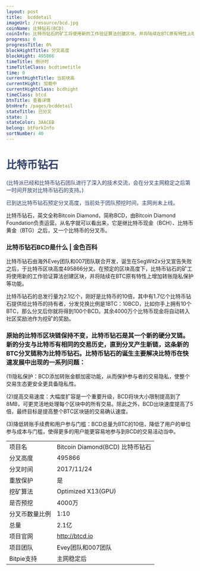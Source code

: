 ```yaml
---
layout: post
title:  bcddetail
imageUrl: /resource/bcd.jpg
coinName: 比特钻石(BCD)
coinInfo: 比特币钻石的矿工将使用新的工作验证算法创建区块，并将陆续在BTC原有特性上增加转账隐私保护等功能
progress: 0
progressTitle: 0%
blockHightTitle: 分叉高度
blockHight: 495866
timeTitle: 倒计时
timeTitleClass: bcdtimetitle
time: 0
currentHightTitle: 当前块高
currentHight: 加载中
currentHightClass: bcdhight
timeClass: btcd
btnTitle: 查看详情
btnHref: /pages/bcddetail
stateTitle: 已分叉
state: 1
stateColor: 3AACEB
belong: btForkInfo
sortNumber: 40
---
```

<h1 style="color: #2F416A">比特币钻石</h1>
<p class="summarytxt" style="color: #2F416A">(比特派已经和比特币钻石团队进行了深入的技术交流，会在分叉主网稳定之后第一时间开放对比特币钻石的支持。)
</p>
<p style="color: #2F416A">
已到达比特币钻石预定分叉高度，当前处于团队预挖时间，主网尚未上线。
</p>
<p>比特币钻石，英文全称Bitcoin Diamond，简称BCD，由Bitcoin Diamond Foundation负责运营。从名字就可以看出来，它是继比特币现金（BCH）、比特币黄金（BTG）之后，又一个比特币的分叉币。
</p>

<h3 id="tax">比特币钻石BCD是什么 | 金色百科</h3>
<p>比特币钻石由海外Evey团队和007团队联合开发，诞生在SegWit2x分叉宣告失败之后，于比特币区块高度495866分叉。在预定的区块高度下，比特币钻石的矿工将使用新的工作验证算法创建区块，并将陆续在BTC原有特性上增加转账隐私保护等功能。
</p>
<p>比特币钻石的总发行量为2.1亿个，刚好是比特币的10倍，其中有1.7亿个比特币钻石提供给比特币的持有者，分发兑换比例是1BTC：10BCD，比如你手上拥有10个BTC，那么分叉后你就将得到100个BCD。其余4000万个比特币现金将自动转入社区奖励池作为挖矿的奖励。
</p>
<h3>原始的比特币区块链保持不变，比特币钻石是其一个新的硬分叉链。新的分支与比特币有相同的交易历史，直到分叉产生新链，这条新的BTC分叉链称为比特币钻石。比特币钻石的诞生主要解决比特币在快速发展中出现的一系列问题：
</h3>

<p id="tax">(1)隐私保护：BCD添加转账金额加密功能，从而保护参与者的交易隐私，使整个交易生态更安全更具备隐私性。
</p>
<p id="tax">(2)提高交易速度：大幅度扩容是一个重要升级，BCD将块大小限制提高到了8MB，可更灵活地处理每个区块中的所有交易。除此之外，BCD出块速度提高了5倍，最终目标是提高整个BTC区块链的交易确认速度。
</p>
<p id="tax">(3)降低转账手续费和用户参与门槛：BCD总量为BTC的10倍，降低了用户的单位参与成本与门槛，使得更多的用户能更容易地参与到BCD的交易活动当中。
</p>

<table class="center">
  <tbody>
    <tr>
        <td class="tablehalf">项目名</td>
        <td class="tablehalf">Bitcoin Diamond(BCD) 比特币钻石</td>
    </tr>
    <tr>
        <td>分叉高度</td>
        <td>495866</td>
    </tr>
    <tr>
        <td>分叉时间</td>
        <td>2017/11/24</td>
    </tr>
    <tr>
        <td>重放保护</td>
        <td>是</td>
    </tr>
    <tr>
        <td>挖矿算法</td>
        <td>Optimized X13(GPU)</td>
    </tr>
    <tr>
        <td>是否预挖</td>
        <td>4000万</td>
    </tr>
    <tr>
        <td>分叉币数量比例</td>
        <td>1:10</td>
    </tr>
    <tr>
        <td>总量</td>
        <td>2.1亿</td>
    </tr>
    <tr>
        <td>项目官网</td>
        <td><a href="http://btcd.io/" target="_blank">http://btcd.io</a></td>
    </tr>
    <tr>
        <td>项目团队</td>
        <td>Evey团队和007团队</td>
    </tr>
    <tr>
        <td>Bitpie支持</td>
        <td>主网稳定后</td>
    </tr>
  </tbody>
</table>
